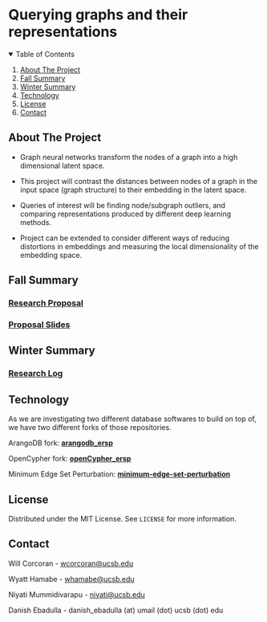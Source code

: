 # Querying graphs and their representations

<!-- TABLE OF CONTENTS -->
<details open="open">
  <summary>Table of Contents</summary>
  <ol>
    <li>
      <a href="#about-the-project">About The Project</a>
    </li>
    <li><a href="#fall-summary">Fall Summary</a></li>
    <li><a href="#winter-summary">Winter Summary</a></li>
    <li><a href="#technology">Technology</a></li>
    <li><a href="#license">License</a></li>
    <li><a href="#contact">Contact</a></li>
  </ol>
</details>

<!-- ABOUT THE PROJECT -->

## About The Project

- Graph neural networks transform the nodes of a graph into a high dimensional latent space.

- This project will contrast the distances between nodes of a graph in the input space (graph structure) to their embedding in the latent space.

- Queries of interest will be finding node/subgraph outliers, and comparing representations produced by different deep learning methods.

- Project can be extended to consider different ways of reducing distortions in embeddings and measuring the local dimensionality of the embedding space.

<!-- FALL SUMMARY -->
## Fall Summary
### [Research Proposal](/Fall2023/frameworks-and-solutions/assets/SinghProjectProposal-Final-Final.pdf)

### [Proposal Slides](/Fall2023/frameworks-and-solutions/assets/!FINALSLIDES_TEAMSINGH.pdf)

<!-- WINTER SUMMARY -->
## Winter Summary
### [Research Log](/Winter2023/ResearchLog.md)

<!-- REPRODUCTION -->
## Technology
As we are investigating two different database softwares to build on top of, we have two different forks of those repositories. 

ArangoDB fork: [**arangodb_ersp**](https://github.com/wrcorcoran/arangodb_ersp)

OpenCypher fork: [**openCypher_ersp**](https://github.com/wrcorcoran/openCypher_ersp)

Minimum Edge Set Perturbation: [**minimum-edge-set-perturbation**](https://github.com/wrcorcoran/minimum-edge-set-perturbation)

## License

Distributed under the MIT License. See `LICENSE` for more information.

<!-- CONTACT -->

## Contact

Will Corcoran - wcorcoran@ucsb.edu

Wyatt Hamabe - whamabe@ucsb.edu

Niyati Mummidivarapu - niyati@ucsb.edu

Danish Ebadulla - danish_ebadulla (at) umail (dot) ucsb (dot) edu
